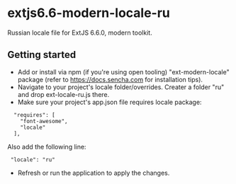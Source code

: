 # extjs6.6-modern-locale-ru
Russian locale file for ExtJS 6.6.0, modern toolkit. 

## Getting started
- Add or install via npm (if you're using open tooling) "ext-modern-locale" package (refer to https://docs.sencha.com for installation tips).
- Navigate to your project's locale folder/overrides. Creater a folder "ru" and drop ext-locale-ru.js there. 
- Make sure your project's app.json file requires locale package:
```
  "requires": [
    "font-awesome",
    "locale"
  ],
```
Also add the following line:

```
 "locale": "ru"
```
- Refresh or run the application to apply the changes. 



